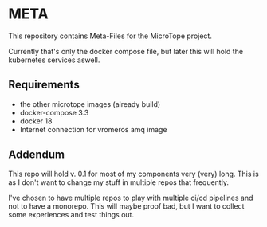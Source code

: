 # META

This repository contains Meta-Files for the MicroTope project.

Currently that's only the docker compose file, but later this will hold the kubernetes services aswell. 

## Requirements 

- the other microtope images (already build)
- docker-compose 3.3
- docker 18
- Internet connection for vromeros amq image

## Addendum

This repo will hold v. 0.1 for most of my components very (very) long. This is as I don't want to change my stuff in multiple repos that frequently. 

I've chosen to have multiple repos to play with multiple ci/cd pipelines and not to have a monorepo. This will maybe proof bad, but I want to collect some experiences and test things out. 
